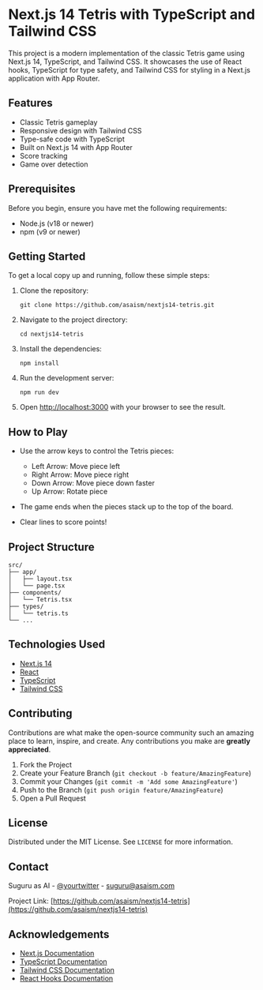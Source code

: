 # Next.js 14 Tetris with TypeScript and Tailwind CSS

This project is a modern implementation of the classic Tetris game using Next.js 14, TypeScript, and Tailwind CSS. It showcases the use of React hooks, TypeScript for type safety, and Tailwind CSS for styling in a Next.js application with App Router.

## Features

- Classic Tetris gameplay
- Responsive design with Tailwind CSS
- Type-safe code with TypeScript
- Built on Next.js 14 with App Router
- Score tracking
- Game over detection

## Prerequisites

Before you begin, ensure you have met the following requirements:

- Node.js (v18 or newer)
- npm (v9 or newer)

## Getting Started

To get a local copy up and running, follow these simple steps:

1. Clone the repository:
   ```
   git clone https://github.com/asaism/nextjs14-tetris.git
   ```

2. Navigate to the project directory:
   ```
   cd nextjs14-tetris
   ```

3. Install the dependencies:
   ```
   npm install
   ```

4. Run the development server:
   ```
   npm run dev
   ```

5. Open [http://localhost:3000](http://localhost:3000) with your browser to see the result.

## How to Play

- Use the arrow keys to control the Tetris pieces:
  - Left Arrow: Move piece left
  - Right Arrow: Move piece right
  - Down Arrow: Move piece down faster
  - Up Arrow: Rotate piece

- The game ends when the pieces stack up to the top of the board.
- Clear lines to score points!

## Project Structure

```
src/
├── app/
│   ├── layout.tsx
│   └── page.tsx
├── components/
│   └── Tetris.tsx
├── types/
│   └── tetris.ts
└── ...
```

## Technologies Used

- [Next.js 14](https://nextjs.org/)
- [React](https://reactjs.org/)
- [TypeScript](https://www.typescriptlang.org/)
- [Tailwind CSS](https://tailwindcss.com/)

## Contributing

Contributions are what make the open-source community such an amazing place to learn, inspire, and create. Any contributions you make are **greatly appreciated**.

1. Fork the Project
2. Create your Feature Branch (`git checkout -b feature/AmazingFeature`)
3. Commit your Changes (`git commit -m 'Add some AmazingFeature'`)
4. Push to the Branch (`git push origin feature/AmazingFeature`)
5. Open a Pull Request

## License

Distributed under the MIT License. See `LICENSE` for more information.

## Contact

Suguru as AI - [@yourtwitter](https://twitter.com/suguru_as_ai) - suguru@asaism.com

Project Link: [https://github.com/asaism/nextjs14-tetris](https://github.com/asaism/nextjs14-tetris)

## Acknowledgements

- [Next.js Documentation](https://nextjs.org/docs)
- [TypeScript Documentation](https://www.typescriptlang.org/docs/)
- [Tailwind CSS Documentation](https://tailwindcss.com/docs)
- [React Hooks Documentation](https://reactjs.org/docs/hooks-intro.html)
